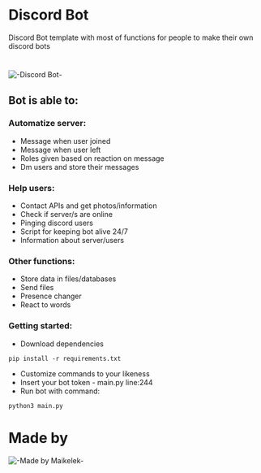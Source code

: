 # Discord Bot
Discord Bot template with most of functions for people to make their own discord bots
#
#

![-Discord Bot-](https://cdn.discordapp.com/attachments/941114244064239647/1036390080417370132/do-simple-discord-bot-for-you.jpg)

## Bot is able to:
### Automatize server:
* Message when user joined
* Message when user left 
* Roles given based on reaction on message
* Dm users and store their messages

### Help users:
* Contact APIs and get photos/information
* Check if server/s are online
* Pinging discord users
* Script for keeping bot alive 24/7
* Information about server/users

### Other functions:
* Store data in files/databases
* Send files
* Presence changer
* React to words

### Getting started:
- Download dependencies
```
pip install -r requirements.txt
```
- Customize commands to your likeness
- Insert your bot token - main.py line:244
- Run bot with command:
```
python3 main.py
```

# Made by
![-Made by Maikelek-](https://cdn.discordapp.com/attachments/941114244064239647/1036391535815704576/3000.png)
